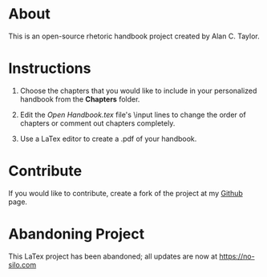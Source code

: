 # About

This is an open-source rhetoric handbook project created by Alan C. Taylor.

# Instructions

1. Choose the chapters that you would like to include in your personalized
handbook from the **Chapters** folder.

2. Edit the *Open Handbook.tex* file's \input lines to change the order of
chapters or comment out chapters completely.

3. Use a LaTex editor to create a .pdf of your handbook.

# Contribute

If you would like to contribute, create a fork of the project at my
[Github](https://github.com/stockphrase/OpenHandbook) page.


# Abandoning Project

This LaTex project has been abandoned; all updates are now at https://no-silo.com
